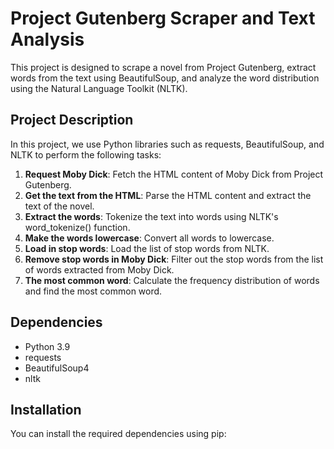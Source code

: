 # Project Gutenberg Scraper and Text Analysis

This project is designed to scrape a novel from Project Gutenberg, extract words from the text using BeautifulSoup, and analyze the word distribution using the Natural Language Toolkit (NLTK).

## Project Description

In this project, we use Python libraries such as requests, BeautifulSoup, and NLTK to perform the following tasks:

1. **Request Moby Dick**: Fetch the HTML content of Moby Dick from Project Gutenberg.
2. **Get the text from the HTML**: Parse the HTML content and extract the text of the novel.
3. **Extract the words**: Tokenize the text into words using NLTK's word_tokenize() function.
4. **Make the words lowercase**: Convert all words to lowercase.
5. **Load in stop words**: Load the list of stop words from NLTK.
6. **Remove stop words in Moby Dick**: Filter out the stop words from the list of words extracted from Moby Dick.
7. **The most common word**: Calculate the frequency distribution of words and find the most common word.

## Dependencies

- Python 3.9
- requests
- BeautifulSoup4
- nltk

## Installation

You can install the required dependencies using pip:

